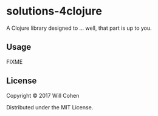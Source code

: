 # solutions-4clojure

A Clojure library designed to ... well, that part is up to you.

## Usage

FIXME

## License

Copyright © 2017 Will Cohen

Distributed under the MIT License.
